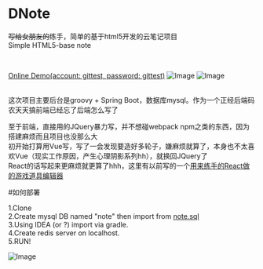 # DNote
~~写给女朋友的~~练手，简单的基于html5开发的云笔记项目<br>
Simple HTML5-base note

<br>

[Online Demo(account: gittest, password: gittest)](http://note.rpsg.team)
![Image](https://raw.githubusercontent.com/dingjibang/DNote/master/readme/1.png)
![Image](https://raw.githubusercontent.com/dingjibang/DNote/master/readme/2.png)

<br>
这次项目主要后台是groovy + Spring Boot，数据库mysql。作为一个正经后端码农天天搞前端已经忘了后端怎么写了

至于前端，直接用的JQuery暴力写，并不想碰webpack npm之类的东西，因为搭建麻烦而且项目也没那么大<br>
初开始打算用Vue写，写了一会发现要造好多轮子，嫌麻烦就算了，本身也不太喜欢Vue（现实工作原因，产生心理阴影系列hh），就换回JQuery了<br>
React的话写起来更麻烦就更算了hhh，这里有以前写的一个[用来练手的React做的游戏道具编辑器](https://github.com/dingjibang/GDX-RPG/tree/master/extension/ItemEditor2)

#如何部署
	
1.Clone<br>
2.Create mysql DB named "note" then import from [note.sql](https://github.com/dingjibang/DNote/tree/master/note.sql)<br>
3.Using IDEA (or ?) import via gradle.<br>
4.Create redis server on localhost.<br>
5.RUN!

![Image](https://raw.githubusercontent.com/dingjibang/DNote/master/readme/3.jpg) 
